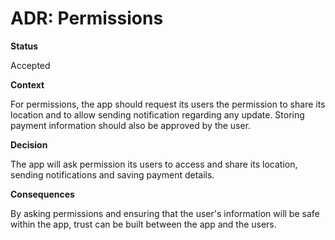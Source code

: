 # ADR: Permissions

**Status**

Accepted

**Context**

For permissions, the app should request its users the permission to share its location and to allow sending notification regarding any update. Storing payment information should also be approved by the user.

**Decision**

The app will ask permission its users to access and share its location, sending notifications and saving payment details.

**Consequences**

By asking permissions and ensuring that the user's information will be safe within the app, trust can be built between the app and the users.